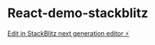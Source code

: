 # React-demo-stackblitz

[Edit in StackBlitz next generation editor ⚡️](https://stackblitz.com/~/github.com/tomy-frontend/React-demo-stackblitz)